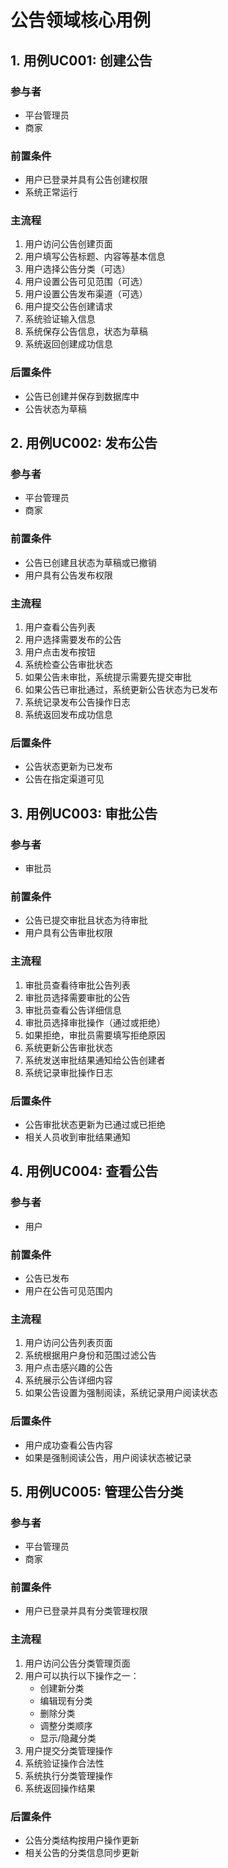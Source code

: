 # 公告领域核心用例

## 1. 用例UC001: 创建公告

### 参与者
- 平台管理员
- 商家

### 前置条件
- 用户已登录并具有公告创建权限
- 系统正常运行

### 主流程
1. 用户访问公告创建页面
2. 用户填写公告标题、内容等基本信息
3. 用户选择公告分类（可选）
4. 用户设置公告可见范围（可选）
5. 用户设置公告发布渠道（可选）
6. 用户提交公告创建请求
7. 系统验证输入信息
8. 系统保存公告信息，状态为草稿
9. 系统返回创建成功信息

### 后置条件
- 公告已创建并保存到数据库中
- 公告状态为草稿

## 2. 用例UC002: 发布公告

### 参与者
- 平台管理员
- 商家

### 前置条件
- 公告已创建且状态为草稿或已撤销
- 用户具有公告发布权限

### 主流程
1. 用户查看公告列表
2. 用户选择需要发布的公告
3. 用户点击发布按钮
4. 系统检查公告审批状态
5. 如果公告未审批，系统提示需要先提交审批
6. 如果公告已审批通过，系统更新公告状态为已发布
7. 系统记录发布公告操作日志
8. 系统返回发布成功信息

### 后置条件
- 公告状态更新为已发布
- 公告在指定渠道可见

## 3. 用例UC003: 审批公告

### 参与者
- 审批员

### 前置条件
- 公告已提交审批且状态为待审批
- 用户具有公告审批权限

### 主流程
1. 审批员查看待审批公告列表
2. 审批员选择需要审批的公告
3. 审批员查看公告详细信息
4. 审批员选择审批操作（通过或拒绝）
5. 如果拒绝，审批员需要填写拒绝原因
6. 系统更新公告审批状态
7. 系统发送审批结果通知给公告创建者
8. 系统记录审批操作日志

### 后置条件
- 公告审批状态更新为已通过或已拒绝
- 相关人员收到审批结果通知

## 4. 用例UC004: 查看公告

### 参与者
- 用户

### 前置条件
- 公告已发布
- 用户在公告可见范围内

### 主流程
1. 用户访问公告列表页面
2. 系统根据用户身份和范围过滤公告
3. 用户点击感兴趣的公告
4. 系统展示公告详细内容
5. 如果公告设置为强制阅读，系统记录用户阅读状态

### 后置条件
- 用户成功查看公告内容
- 如果是强制阅读公告，用户阅读状态被记录

## 5. 用例UC005: 管理公告分类

### 参与者
- 平台管理员
- 商家

### 前置条件
- 用户已登录并具有分类管理权限

### 主流程
1. 用户访问公告分类管理页面
2. 用户可以执行以下操作之一：
   - 创建新分类
   - 编辑现有分类
   - 删除分类
   - 调整分类顺序
   - 显示/隐藏分类
3. 用户提交分类管理操作
4. 系统验证操作合法性
5. 系统执行分类管理操作
6. 系统返回操作结果

### 后置条件
- 公告分类结构按用户操作更新
- 相关公告的分类信息同步更新